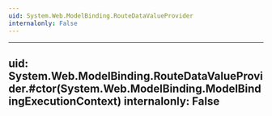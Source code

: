 ```yaml
---
uid: System.Web.ModelBinding.RouteDataValueProvider
internalonly: False
---
```


---
uid: System.Web.ModelBinding.RouteDataValueProvider.#ctor(System.Web.ModelBinding.ModelBindingExecutionContext)
internalonly: False
---
